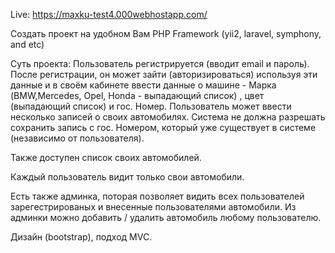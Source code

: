 Live: https://maxku-test4.000webhostapp.com/

Создать проект на удобном Вам PHP Framework (yii2, laravel, symphony, and etc)
 
Суть проекта:
Пользователь регистрируется (вводит email и пароль).
После регистрации, он может зайти (авторизироваться) используя эти данные и в своём кабинете ввести данные о машине - Марка (BMW,Mercedes, Opel, Honda  - выпадающий список) , цвет (выпадающий список) и гос. Номер.
Пользователь может ввести несколько записей о своих автомобилях.
Система не должна разрешать сохранить запись с гос. Номером, который уже существует в системе (независимо от пользователя).
 
Также доступен список своих автомобилей.
 
Каждый пользователь видит только свои автомобили.
 
Есть также админка, поторая позволяет видить всех пользователей зарегестрированых и внесенные пользователями автомобили.
Из админки можно добавить / удалить автомобиль любому пользователю.
 
Дизайн (bootstrap), подход MVC.